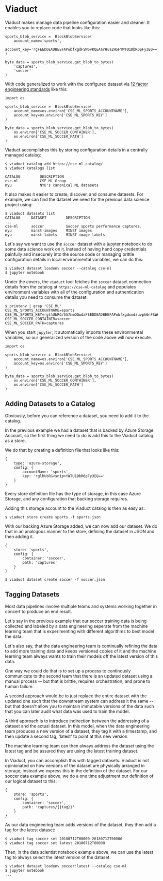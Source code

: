 # Viaduct

Viaduct makes manage data pipeline configuration easier and cleaner. It enables you to replace code that looks like this:

```
sports_blob_service =  BlockBlobService(
    account_name='sports',
    account_key='rgFEEDDEADBEEFAPwbfxgdFSW6vKQEAarHua2HSFYWTU1DbR6pFy3EQ=='
)

byte_data = sports_blob_service.get_blob_to_bytes(
    'captures',
    'soccer'
)
```

With code generalized to work with the configured dataset via [12 factor engineering standards](https://12factor.net/) like this:

```
import os

sports_blob_service =  BlockBlobService(
    account_name=os.environ['CSE_ML_SPORTS_ACCOUNTNAME'],
    account_key=os.environ['CSE_ML_SPORTS_KEY']
)

byte_data = sports_blob_service.get_blob_to_bytes(
    os.environ['CSE_ML_SOCCER_CONTAINER'],
    os.environ['CSE_ML_SOCCER_PATH']
)
```

Viaduct accomplishes this by storing configuration details in a centrally managed catalog:

```
$ viaduct catalog add https://cse-ml-catalog/
$ viaduct catalogs list

CATALOG         DESCRIPTION
cse-ml          CSE ML Group
nyu             NYU's canonical ML datasets
```

It also makes it easier to create, discover, and consume datasets. For example, we can find the dataset we need for the previous data science project using:

```
$ viaduct datasets list
CATALOG     DATASET         DESCRIPTION
...
cse-ml      soccer          Soccer sports performance captures.
nyu         minst-images    MINST images
nyu         minst-labels    MINST image labels
```

Let's say we want to use the `soccer` dataset with a jupyter notebook to do some data science work on it. Instead of having hand copy credentials painfully and insecurely into the source code or managing brittle configuration details in local environmental variables, we can do this:

```
$ viaduct dataset loadenv soccer --catalog cse-ml
$ jupyter notebook
```

Under the covers, the `viaduct` tool fetches the `soccer` dataset connection details from the catalog at `https://cse-ml-catalog` and populates environment variables with all of the configuration and authentication details you need to consume the dataset:

```
$ printenv | grep 'CSE_ML'
CSE_ML_SPORTS_ACCOUNTNAME=sports
CSE_ML_SPORTS_KEY=rglhUbRG/557nmOGwdzFEEDDEADBEEFAPwbfxgdxndzuvpk6nFSW6vKQEAarHua2HSFYWTU1DbR6pFy3EQ==
CSE_ML_SOCCER_CONTAINER=soccer
CSE_ML_SOCCER_PATH=captures
```

When you start `jupyter`, it automatically imports these environmental variables, so our generalized version of the code above will now execute.

```
import os

sports_blob_service =  BlockBlobService(
    account_name=os.environ['CSE_ML_SPORTS_ACCOUNTNAME'],
    account_key=os.environ['CSE_ML_SPORTS_KEY']
)

byte_data = sports_blob_service.get_blob_to_bytes(
    os.environ['CSE_ML_SOCCER_CONTAINER'],
    os.environ['CSE_ML_SOCCER_PATH']
)
```

## Adding Datasets to a Catalog

Obviously, before you can reference a dataset, you need to add it to the catalog.

In the previous example we had a dataset that is backed by Azure Storage Account, so the first thing we need to do is add this to the Viaduct catalog as a store.

We do that by creating a definition file that looks like this:

```
{
    type: 'azure-storage',
    config: {
        accountName: 'sports',
        key: 'rglhUbRG<snip>YWTU1DbR6pFy3EQ=='
    }
}
```

Every store definition file has the type of storage, in this case Azure Storage, and any configuration that backing storage requires.

Adding this storage account to the Viaduct catalog is then as easy as:

```
$ viaduct store create sports -f sports.json
```

With our backing Azure Storage added, we can now add our dataset. We do that in an analogous manner to the store, defining the dataset in JSON and then adding it.

```
{
    store: 'sports',
    config: {
        container: 'soccer',
        path: 'captures'
    }
}
```

```
$ viaduct dataset create soccer -f soccer.json
```

## Tagging Datasets

Most data pipelines involve multiple teams and systems working together in concert to produce an end result.

Let's say in the previous example that our soccer training data is being collected and labeled by a data engineering seperate from the machine learning team that is experimenting with different algorithms to best model the data.

Let's also say, that the data engineering team is continually refining the data to add more training data and keeps versioned copies of it and the machine learning team always wants to train their models off the latest version of this data.

One way we could do that is to set up a process to continously communicate to the second team that there is an updated dataset using a manual process -- but that is brittle, requires orchestration, and prone to human failure.

A second approach would be to just replace the entire dataset with the updated one such that the downstream system can address it the same -- but that doesn't allow you to maintain immutable versions of the data such that you can later audit what data was used to train the model.

A third approach is to introduce indirection between the addressing of a dataset and the actual dataset. In this model, when the data engineering team produces a new version of a dataset, they tag it with a timestamp, and then update a second tag, 'latest' to point at this new version.

The machine learning team can then always address the dataset using the latest tag and be assured they are using the latest training dataset.

In Viaduct, you can accomplish this with tagged datasets. Viaduct is not opinionated on how versions of the dataset are physically arranged in storage, instead we express this in the definition of the dataset. For our soccer data example above, we do a one time adjustment our definition of our logical dataset to this:

```
{
    store: 'sports',
    config: {
        container: 'soccer',
        path: 'captures/{{tag}}'
    }
}
```

As our data engineering team adds versions of the dataset, they then add a tag for the latest dataset:

```
$ viaduct tag soccer set 20180712T00000 20180712T00000
$ viaduct tag soccer set latest 20180712T00000
```

Then, in the data scientist notebook example above, we can use the latest tag to always select the latest version of the dataset.

```
$ viaduct dataset loadenv soccer:latest --catalog cse-ml
$ jupyter notebook
...
```
